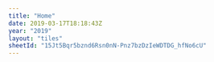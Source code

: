 ```yaml
---
title: "Home"
date: 2019-03-17T18:18:43Z
year: "2019"
layout: "tiles"
sheetId: "15Jt5Bqr5bznd6Rsn0nN-Pnz7bzDzIeWDTDG_hfNo6cU"
---
```

